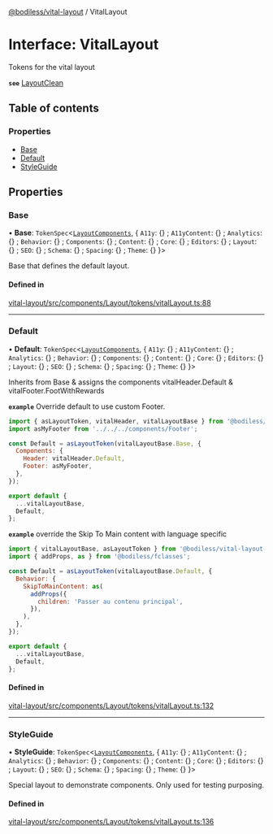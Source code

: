 [@bodiless/vital-layout](../README.md) / VitalLayout

# Interface: VitalLayout

Tokens for the vital layout

**`see`** [LayoutClean](../README.md#layoutclean)

## Table of contents

### Properties

- [Base](VitalLayout.md#base)
- [Default](VitalLayout.md#default)
- [StyleGuide](VitalLayout.md#styleguide)

## Properties

### Base

• **Base**: `TokenSpec`<[`LayoutComponents`](LayoutComponents.md), { `A11y`: {} ; `A11yContent`: {} ; `Analytics`: {} ; `Behavior`: {} ; `Components`: {} ; `Content`: {} ; `Core`: {} ; `Editors`: {} ; `Layout`: {} ; `SEO`: {} ; `Schema`: {} ; `Spacing`: {} ; `Theme`: {}  }\>

Base that defines the default layout.

#### Defined in

[vital-layout/src/components/Layout/tokens/vitalLayout.ts:88](https://github.com/johnsonandjohnson/Bodiless-JS/blob/6d43d8d73/packages/vital-layout/src/components/Layout/tokens/vitalLayout.ts#L88)

___

### Default

• **Default**: `TokenSpec`<[`LayoutComponents`](LayoutComponents.md), { `A11y`: {} ; `A11yContent`: {} ; `Analytics`: {} ; `Behavior`: {} ; `Components`: {} ; `Content`: {} ; `Core`: {} ; `Editors`: {} ; `Layout`: {} ; `SEO`: {} ; `Schema`: {} ; `Spacing`: {} ; `Theme`: {}  }\>

Inherits from Base & assigns the components vitalHeader.Default & vitalFooter.FootWithRewards

**`example`** Override default to use custom Footer.
```js
import { asLayoutToken, vitalHeader, vitalLayoutBase } from '@bodiless/vital-layout';
import asMyFooter from '../../../components/Footer';

const Default = asLayoutToken(vitalLayoutBase.Base, {
  Components: {
    Header: vitalHeader.Default,
    Footer: asMyFooter,
  },
});

export default {
  ...vitalLayoutBase,
  Default,
};
```

**`example`** override the Skip To Main content with language specific
```js
import { vitalLayoutBase, asLayoutToken } from '@bodiless/vital-layout';
import { addProps, as } from '@bodiless/fclasses';

const Default = asLayoutToken(vitalLayoutBase.Default, {
  Behavior: {
    SkipToMainContent: as(
      addProps({
        children: 'Passer au contenu principal',
      }),
    ),
  },
});

export default {
  ...vitalLayoutBase,
  Default,
};
```

#### Defined in

[vital-layout/src/components/Layout/tokens/vitalLayout.ts:132](https://github.com/johnsonandjohnson/Bodiless-JS/blob/6d43d8d73/packages/vital-layout/src/components/Layout/tokens/vitalLayout.ts#L132)

___

### StyleGuide

• **StyleGuide**: `TokenSpec`<[`LayoutComponents`](LayoutComponents.md), { `A11y`: {} ; `A11yContent`: {} ; `Analytics`: {} ; `Behavior`: {} ; `Components`: {} ; `Content`: {} ; `Core`: {} ; `Editors`: {} ; `Layout`: {} ; `SEO`: {} ; `Schema`: {} ; `Spacing`: {} ; `Theme`: {}  }\>

Special layout to demonstrate components.  Only used for testing purposing.

#### Defined in

[vital-layout/src/components/Layout/tokens/vitalLayout.ts:136](https://github.com/johnsonandjohnson/Bodiless-JS/blob/6d43d8d73/packages/vital-layout/src/components/Layout/tokens/vitalLayout.ts#L136)
